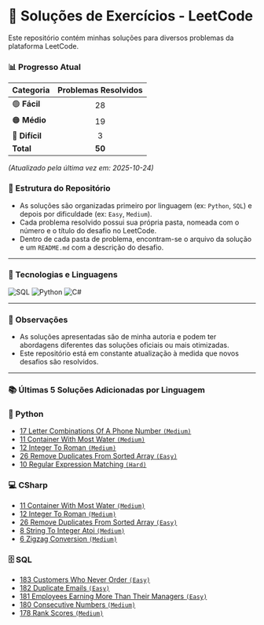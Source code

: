 # 🧩 Soluções de Exercícios - LeetCode

Este repositório contém minhas soluções para diversos problemas da plataforma LeetCode.

### 📊 Progresso Atual

| Categoria | Problemas Resolvidos |
| :--- | :---: |
| <g-emoji>🟢</g-emoji> **Fácil** | 28 |
| <g-emoji>🟠</g-emoji> **Médio** | 19 |
| <g-emoji>🔴</g-emoji> **Difícil** | 3 |
| **Total** | **50** |

*(Atualizado pela última vez em: 2025-10-24)*

### 📂 Estrutura do Repositório

-   As soluções são organizadas primeiro por linguagem (ex: `Python`, `SQL`) e depois por dificuldade (ex: `Easy`, `Medium`).
-   Cada problema resolvido possui sua própria pasta, nomeada com o número e o título do desafio no LeetCode.
-   Dentro de cada pasta de problema, encontram-se o arquivo da solução e um `README.md` com a descrição do desafio.

---

### 🚀 Tecnologias e Linguagens

![SQL](https://img.shields.io/badge/SQL-4479A1?style=for-the-badge&logo=mysql&logoColor=white)
![Python](https://img.shields.io/badge/Python-3776AB?style=for-the-badge&logo=python&logoColor=white)
![C#](https://img.shields.io/badge/C%23-239120?style=for-the-badge&logo=c-sharp&logoColor=white)

---

### 📝 Observações

-   As soluções apresentadas são de minha autoria e podem ter abordagens diferentes das soluções oficiais ou mais otimizadas.
-   Este repositório está em constante atualização à medida que novos desafios são resolvidos.

---

### 📚 Últimas 5 Soluções Adicionadas por Linguagem

### 🐍 Python
- [17 Letter Combinations Of A Phone Number `(Medium)`](https://leetcode.com/problems/letter-combinations-of-a-phone-number)
- [11 Container With Most Water `(Medium)`](https://leetcode.com/problems/container-with-most-water)
- [12 Integer To Roman `(Medium)`](https://leetcode.com/problems/integer-to-roman)
- [26 Remove Duplicates From Sorted Array `(Easy)`](https://leetcode.com/problems/remove-duplicates-from-sorted-array)
- [10 Regular Expression Matching `(Hard)`](https://leetcode.com/problems/regular-expression-matching)

### 💻 CSharp
- [11 Container With Most Water `(Medium)`](https://leetcode.com/problems/container-with-most-water)
- [12 Integer To Roman `(Medium)`](https://leetcode.com/problems/integer-to-roman)
- [26 Remove Duplicates From Sorted Array `(Easy)`](https://leetcode.com/problems/remove-duplicates-from-sorted-array)
- [8 String To Integer Atoi `(Medium)`](https://leetcode.com/problems/string-to-integer-atoi)
- [6 Zigzag Conversion `(Medium)`](https://leetcode.com/problems/zigzag-conversion)

### 🗄️ SQL
- [183 Customers Who Never Order `(Easy)`](https://leetcode.com/problems/customers-who-never-order)
- [182 Duplicate Emails `(Easy)`](https://leetcode.com/problems/duplicate-emails)
- [181 Employees Earning More Than Their Managers `(Easy)`](https://leetcode.com/problems/employees-earning-more-than-their-managers)
- [180 Consecutive Numbers `(Medium)`](https://leetcode.com/problems/consecutive-numbers)
- [178 Rank Scores `(Medium)`](https://leetcode.com/problems/rank-scores)

